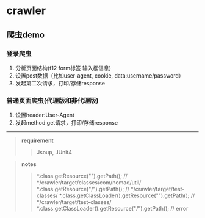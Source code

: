 # crawler
## 爬虫demo

### 登录爬虫
1. 分析页面结构(f12 form标签 输入框信息)
2. 设置post数据（比如user-agent, cookie, data:username/password）
3. 发起第二次请求，打印/存储response

### 普通页面爬虫(代理版和非代理版)
1. 设置header:User-Agent
2. 发起method:get请求，打印/存储response

---
> **requirement**
>> Jsoup, JUnit4

> **notes**
>> *.class.getResource("").getPath(); //  */crawler/target/classes/com/nomad/util/
>> *.class.getResource("/").getPath(); // */crawler/target/test-classes/
>> *.class.getClassLoader().getResource("").getPath(); //  */crawler/target/test-classes/
>> *.class.getClassLoader().getResource("/").getPath(); // error
